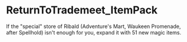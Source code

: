# ReturnToTrademeet_ItemPack
If the "special" store of Ribald (Adventure's Mart, Waukeen Promenade, after Spellhold) isn't enough for you, expand it with 51 new magic items.
